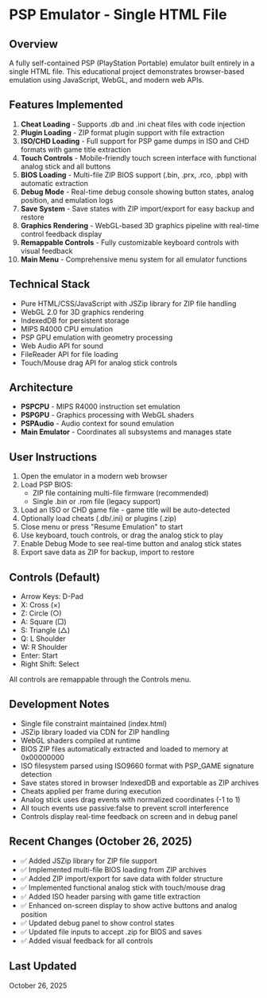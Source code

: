 # PSP Emulator - Single HTML File

## Overview
A fully self-contained PSP (PlayStation Portable) emulator built entirely in a single HTML file. This educational project demonstrates browser-based emulation using JavaScript, WebGL, and modern web APIs.

## Features Implemented
1. **Cheat Loading** - Supports .db and .ini cheat files with code injection
2. **Plugin Loading** - ZIP format plugin support with file extraction
3. **ISO/CHD Loading** - Full support for PSP game dumps in ISO and CHD formats with game title extraction
4. **Touch Controls** - Mobile-friendly touch screen interface with functional analog stick and all buttons
5. **BIOS Loading** - Multi-file ZIP BIOS support (.bin, .prx, .rco, .pbp) with automatic extraction
6. **Debug Mode** - Real-time debug console showing button states, analog position, and emulation logs
7. **Save System** - Save states with ZIP import/export for easy backup and restore
8. **Graphics Rendering** - WebGL-based 3D graphics pipeline with real-time control feedback display
9. **Remappable Controls** - Fully customizable keyboard controls with visual feedback
10. **Main Menu** - Comprehensive menu system for all emulator functions

## Technical Stack
- Pure HTML/CSS/JavaScript with JSZip library for ZIP file handling
- WebGL 2.0 for 3D graphics rendering
- IndexedDB for persistent storage
- MIPS R4000 CPU emulation
- PSP GPU emulation with geometry processing
- Web Audio API for sound
- FileReader API for file loading
- Touch/Mouse drag API for analog stick controls

## Architecture
- **PSPCPU** - MIPS R4000 instruction set emulation
- **PSPGPU** - Graphics processing with WebGL shaders
- **PSPAudio** - Audio context for sound emulation
- **Main Emulator** - Coordinates all subsystems and manages state

## User Instructions
1. Open the emulator in a modern web browser
2. Load PSP BIOS:
   - ZIP file containing multi-file firmware (recommended)
   - Single .bin or .rom file (legacy support)
3. Load an ISO or CHD game file - game title will be auto-detected
4. Optionally load cheats (.db/.ini) or plugins (.zip)
5. Close menu or press "Resume Emulation" to start
6. Use keyboard, touch controls, or drag the analog stick to play
7. Enable Debug Mode to see real-time button and analog stick states
8. Export save data as ZIP for backup, import to restore

## Controls (Default)
- Arrow Keys: D-Pad
- X: Cross (×)
- Z: Circle (○)
- A: Square (□)
- S: Triangle (△)
- Q: L Shoulder
- W: R Shoulder
- Enter: Start
- Right Shift: Select

All controls are remappable through the Controls menu.

## Development Notes
- Single file constraint maintained (index.html)
- JSZip library loaded via CDN for ZIP handling
- WebGL shaders compiled at runtime
- BIOS ZIP files automatically extracted and loaded to memory at 0x00000000
- ISO filesystem parsed using ISO9660 format with PSP_GAME signature detection
- Save states stored in browser IndexedDB and exportable as ZIP archives
- Cheats applied per frame during execution
- Analog stick uses drag events with normalized coordinates (-1 to 1)
- All touch events use passive:false to prevent scroll interference
- Controls display real-time feedback on screen and in debug panel

## Recent Changes (October 26, 2025)
- ✅ Added JSZip library for ZIP file support
- ✅ Implemented multi-file BIOS loading from ZIP archives
- ✅ Added ZIP import/export for save data with folder structure
- ✅ Implemented functional analog stick with touch/mouse drag
- ✅ Added ISO header parsing with game title extraction
- ✅ Enhanced on-screen display to show active buttons and analog position
- ✅ Updated debug panel to show control states
- ✅ Updated file inputs to accept .zip for BIOS and saves
- ✅ Added visual feedback for all controls

## Last Updated
October 26, 2025
